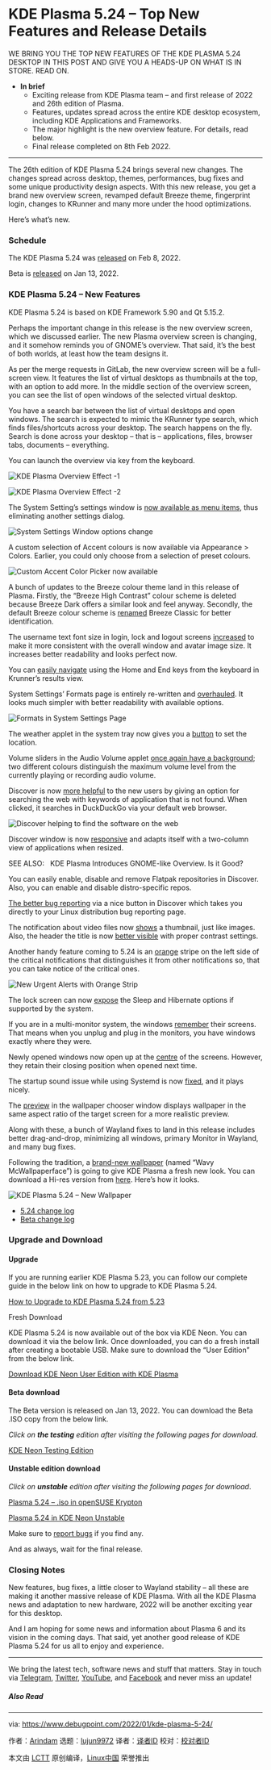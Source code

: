 [#]: subject: "KDE Plasma 5.24 – Top New Features and Release Details"
[#]: via: "https://www.debugpoint.com/2022/01/kde-plasma-5-24/"
[#]: author: "Arindam https://www.debugpoint.com/author/admin1/"
[#]: collector: "lujun9972"
[#]: translator: " "
[#]: reviewer: " "
[#]: publisher: " "
[#]: url: " "

KDE Plasma 5.24 – Top New Features and Release Details
======
WE BRING YOU THE TOP NEW FEATURES OF THE KDE PLASMA 5.24 DESKTOP IN THIS
POST AND GIVE YOU A HEADS-UP ON WHAT IS IN STORE. READ ON.
  * **In brief**
    * Exciting release from KDE Plasma team – and first release of 2022 and 26th edition of Plasma.
    * Features, updates spread across the entire KDE desktop ecosystem, including KDE Applications and Frameworks.
    * The major highlight is the new overview feature. For details, read below.
    * Final release completed on 8th Feb 2022.



* * *

The 26th edition of KDE Plasma 5.24 brings several new changes. The changes spread across desktop, themes, performances, bug fixes and some unique productivity design aspects. With this new release, you get a brand new overview screen, revamped default Breeze theme, fingerprint login, changes to KRunner and many more under the hood optimizations.

Here’s what’s new.

### Schedule

The KDE Plasma 5.24 was [released][1] on Feb 8, 2022.

Beta is [released][2] on Jan 13, 2022.

### KDE Plasma 5.24 – New Features

KDE Plasma 5.24 is based on KDE Framework 5.90 and Qt 5.15.2.

Perhaps the important change in this release is the new overview screen, which we discussed earlier. The new Plasma overview screen is changing, and it somehow reminds you of GNOME’s overview. That said, it’s the best of both worlds, at least how the team designs it.

As per the merge requests in GitLab, the new overview screen will be a full-screen view. It features the list of virtual desktops as thumbnails at the top, with an option to add more. In the middle section of the overview screen, you can see the list of open windows of the selected virtual desktop.

You have a search bar between the list of virtual desktops and open windows. The search is expected to mimic the KRunner type search, which finds files/shortcuts across your desktop. The search happens on the fly. Search is done across your desktop – that is – applications, files, browser tabs, documents – everything.

You can launch the overview via key from the keyboard.

![KDE Plasma Overview Effect -1][3]

![KDE Plasma Overview Effect -2][4]

The System Setting’s settings window is [now available as menu items][5], thus eliminating another settings dialog.

![System Settings Window options change][6]

A custom selection of Accent colours is now available via Appearance &gt; Colors. Earlier, you could only choose from a selection of preset colours.

![Custom Accent Color Picker now available][7]

A bunch of updates to the Breeze colour theme land in this release of Plasma. Firstly, the “Breeze High Contrast” colour scheme is deleted because Breeze Dark offers a similar look and feel anyway. Secondly, the default Breeze colour scheme is [renamed][8] Breeze Classic for better identification.

The username text font size in login, lock and logout screens [increased][9] to make it more consistent with the overall window and avatar image size. It increases better readability and looks perfect now.

You can [easily navigate][9] using the Home and End keys from the keyboard in Krunner’s results view.

System Settings’ Formats page is entirely re-written and [overhauled][10]. It looks much simpler with better readability with available options.

![Formats in System Settings Page][11]

The weather applet in the system tray now gives you a [button][12] to set the location.

Volume sliders in the Audio Volume applet [once again have a background][13]; two different colours distinguish the maximum volume level from the currently playing or recording audio volume.

Discover is now [more helpful][14] to the new users by giving an option for searching the web with keywords of application that is not found. When clicked, it searches in DuckDuckGo via your default web browser.

![Discover helping to find the software on the web][15]

Discover window is now [responsive][16] and adapts itself with a two-column view of applications when resized.

[][17]

SEE ALSO:   KDE Plasma Introduces GNOME-like Overview. Is it Good?

You can easily enable, disable and remove Flatpak repositories in Discover. Also, you can enable and disable distro-specific repos.

[The better bug reporting][18] via a nice button in Discover which takes you directly to your Linux distribution bug reporting page.

The notification about video files now [shows][19] a thumbnail, just like images. Also, the header the title is now [better visible][20] with proper contrast settings.

Another handy feature coming to 5.24 is an [orange][21] stripe on the left side of the critical notifications that distinguishes it from other notifications so, that you can take notice of the critical ones.

![New Urgent Alerts with Orange Strip][22]

The lock screen can now [expose][23] the Sleep and Hibernate options if supported by the system.

If you are in a multi-monitor system, the windows [remember][24] their screens. That means when you unplug and plug in the monitors, you have windows exactly where they were.

Newly opened windows now open up at the [centre][25] of the screens. However, they retain their closing position when opened next time.

The startup sound issue while using Systemd is now [fixed][26], and it plays nicely.

The [preview][27] in the wallpaper chooser window displays wallpaper in the same aspect ratio of the target screen for a more realistic preview.

Along with these, a bunch of Wayland fixes to land in this release includes better drag-and-drop, minimizing all windows, primary Monitor in Wayland, and many bug fixes.

Following the tradition, a [brand-new wallpaper][28] (named “Wavy McWallpaperface”) is going to give KDE Plasma a fresh new look. You can download a Hi-res version from [here][29]. Here’s how it looks.

![KDE Plasma 5.24 – New Wallpaper][30]

  * [5.24 change log][31]
  * [Beta change log][32]



### Upgrade and Download

#### Upgrade

If you are running earlier KDE Plasma 5.23, you can follow our complete guide in the below link on how to upgrade to KDE Plasma 5.24.

[How to Upgrade to KDE Plasma 5.24 from 5.23][33]

Fresh Download

KDE Plasma 5.24 is now available out of the box via KDE Neon. You can download it via the below link. Once downloaded, you can do a fresh install after creating a bootable USB. Make sure to download the “User Edition” from the below link.

[Download KDE Neon User Edition with KDE Plasma][34]

#### Beta download

The Beta version is released on Jan 13, 2022. You can download the Beta .ISO copy from the below link.

_Click on **the testing** edition after visiting the following pages for download_.

[KDE Neon Testing Edition][34]

#### Unstable edition download

_Click on **unstable** edition after visiting the following pages for download_.

[Plasma 5.24 – .iso in openSUSE Krypton][35]

[Plasma 5.24 in KDE Neon Unstable][34]

Make sure to [report bugs][36] if you find any.

And as always, wait for the final release.

### Closing Notes

New features, bug fixes, a little closer to Wayland stability – all these are making it another massive release of KDE Plasma. With all the KDE Plasma news and adaptation to new hardware, 2022 will be another exciting year for this desktop.

And I am hoping for some news and information about Plasma 6 and its vision in the coming days. That said, yet another good release of KDE Plasma 5.24 for us all to enjoy and experience.

* * *

We bring the latest tech, software news and stuff that matters. Stay in touch via [Telegram][37], [Twitter][38], [YouTube][39], and [Facebook][40] and never miss an update!

##### Also Read

--------------------------------------------------------------------------------

via: https://www.debugpoint.com/2022/01/kde-plasma-5-24/

作者：[Arindam][a]
选题：[lujun9972][b]
译者：[译者ID](https://github.com/译者ID)
校对：[校对者ID](https://github.com/校对者ID)

本文由 [LCTT](https://github.com/LCTT/TranslateProject) 原创编译，[Linux中国](https://linux.cn/) 荣誉推出

[a]: https://www.debugpoint.com/author/admin1/
[b]: https://github.com/lujun9972
[1]: https://kde.org/announcements/plasma/5/5.24.0/
[2]: https://kde.org/announcements/plasma/5/5.23.90/
[3]: https://www.debugpoint.com/wp-content/uploads/2021/11/KDE-Plasma-Overview-Effect-1-1024x434.jpg
[4]: https://www.debugpoint.com/wp-content/uploads/2021/11/KDE-Plasma-Overview-Effect-2-1024x584.jpg
[5]: https://invent.kde.org/plasma/systemsettings/-/merge_requests/80
[6]: https://www.debugpoint.com/wp-content/uploads/2022/01/System-Settings-Window-options-change.jpg
[7]: https://www.debugpoint.com/wp-content/uploads/2022/01/Custom-Accent-Color-Picker-now-available.jpg
[8]: https://invent.kde.org/plasma/breeze/-/merge_requests/145
[9]: https://bugs.kde.org/show_bug.cgi?id=442650
[10]: https://invent.kde.org/plasma/plasma-workspace/-/merge_requests/1064
[11]: https://www.debugpoint.com/wp-content/uploads/2022/01/Formats-in-System-Settings-Page-1024x309.jpg
[12]: https://invent.kde.org/plasma/kdeplasma-addons/-/merge_requests/77
[13]: https://invent.kde.org/plasma/plasma-pa/-/merge_requests/88
[14]: https://invent.kde.org/plasma/discover/-/merge_requests/185
[15]: https://www.debugpoint.com/wp-content/uploads/2022/01/Discover-helping-to-find-the-software-on-the-web.jpg
[16]: https://invent.kde.org/plasma/discover/-/merge_requests/180
[17]: https://www.debugpoint.com/2021/11/kde-plasma-overview-like-gnome/
[18]: https://bugs.kde.org/show_bug.cgi?id=442785
[19]: https://invent.kde.org/plasma/plasma-workspace/-/merge_requests/1110?
[20]: https://invent.kde.org/plasma/plasma-workspace/-/merge_requests/1109
[21]: https://invent.kde.org/plasma/plasma-workspace/-/merge_requests/1113
[22]: https://www.debugpoint.com/wp-content/uploads/2022/01/New-Urgent-Alerts-with-Orange-Strip.jpg
[23]: https://invent.kde.org/plasma/plasma-workspace/-/merge_requests/1122
[24]: https://invent.kde.org/plasma/kwin/-/merge_requests/1588#note_331696
[25]: https://invent.kde.org/plasma/kwin/-/merge_requests/1631
[26]: https://bugs.kde.org/show_bug.cgi?id=433490
[27]: https://invent.kde.org/plasma/plasma-workspace/-/merge_requests/1132
[28]: https://kver.ca/2022/01/plasma-5-24-wallpaper-wavy-mcwallpaperface/
[29]: https://www.pling.com/p/1681890/
[30]: https://www.debugpoint.com/wp-content/uploads/2022/01/KDE-Plasma-5.24-New-Wallpaper-1024x578.jpg
[31]: https://kde.org/announcements/changelogs/plasma/5/5.23.5-5.24.0
[32]: https://kde.org/announcements/changelogs/plasma/5/5.23.5-5.23.90
[33]: https://www.debugpoint.com/2022/02/upgrade-kde-plasma-5-24/
[34]: https://neon.kde.org/download
[35]: http://download.opensuse.org/repositories/KDE:/Medias/images/iso/
[36]: https://bugs.kde.org/enter_bug.cgi
[37]: https://t.me/debugpoint
[38]: https://twitter.com/DebugPoint
[39]: https://www.youtube.com/c/debugpoint?sub_confirmation=1
[40]: https://facebook.com/DebugPoint
